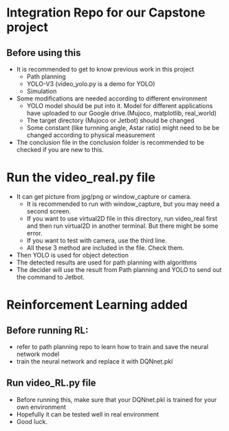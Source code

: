 # Integration Repo for our Capstone project
## Before using this 
* It is recommended to get to know previous work in this project
  * Path planning 
  * YOLO-V3 (video_yolo.py is a demo for YOLO)
  * Simulation
* Some modifications are needed according to different environment
  * YOLO model should be put into it. Model for different applications have uploaded to our Google drive.(Mujoco, matplotlib, real_world)
  * The target directory (Mujoco or Jetbot) should be changed 
  * Some constant (like turnning angle, Astar ratio) might need to be be changed according to physical measurement 
* The conclusion file in the conclusion folder is recommended to be checked if you are new to this.

# Run the video_real.py file
* It can get picture from jpg/png or window_capture or camera. 
  * It is recommended to run with window_capture, but you may need a second screen.
  * If you want to use virtual2D file in this directory, run video_real first and then run virtual2D in another terminal. But there might be some error. 
  * If you want to test with camera, use the third line.
  * All these 3 method are included in the file. Check them.
* Then YOLO is used for object detection 
* The detected results are used for path planning with algorithms
* The decider will use the result from Path planning and YOLO to send out the command to Jetbot.

# Reinforcement Learning added 
## Before running RL: 
* refer to path planning repo to learn how to train and save the neural network model 
* train the neural network and replace it with DQNnet.pkl

## Run video_RL.py file 
* Before running this, make sure that your DQNnet.pkl is trained for your own environment
* Hopefully it can be tested well in real environment 
* Good luck.

